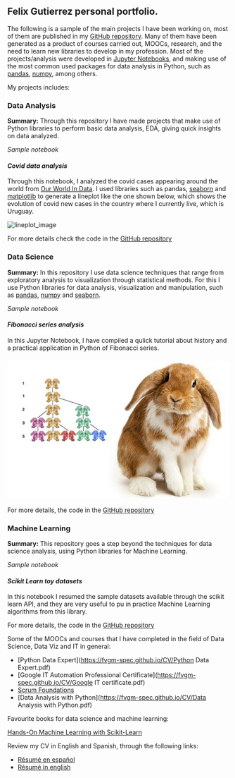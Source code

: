 ## Felix Gutierrez personal portfolio.

The following is a sample of the main projects I have been working on, most of them are published in my [GitHub repository](https://github.com/fvgm-spec). Many of them have been generated as a product of courses carried out, MOOCs, research, and the need to learn new libraries to develop in my profession. Most of the projects/analysis were developed in [Jupyter Notebooks](https://jupyter.org/), and making use of the most common used packages for data analysis in Python, such as [pandas](https://pandas.pydata.org/), [numpy](https://numpy.org/), among others.

My projects includes:

### **Data Analysis**

**Summary:** Through this repository I have made projects that make use of Python libraries to perform basic data analysis, EDA, giving quick insights on data analyzed.

_Sample notebook_

#### _Covid data analysis_
Through this notebook, I analyzed the covid cases appearing around the world from [Our World In Data](https://github.com/owid/covid-19-data). I used libraries such as pandas, [seaborn](http://seaborn.pydata.org/index.html) and [matplotlib](https://matplotlib.org/) to generate a lineplot like the one shown below, which shows the evolution of covid new cases in the country where I currently live, which is Uruguay.

![lineplot_image](https://fvgm-spec.github.io/img/covid_lineplot.png)

For more details check the code in the [GitHub repository](https://github.com/fvgm-spec/data_analysis/blob/main/covid_data_analysis.ipynb)

 ### **Data Science** 
 
**Summary:** In this repository I use data science techniques that range from exploratory analysis to visualization through statistical methods. For this I use Python libraries for data analysis, visualization and manipulation, such as [pandas](https://pandas.pydata.org/), [numpy](https://numpy.org/) and [seaborn](http://seaborn.pydata.org/index.html).  

_Sample notebook_

#### _Fibonacci series analysis_
In this Jupyter Notebook, I have compiled a qulick tutorial about history and a practical application in Python of Fibonacci series. 

![rabbits_image](https://github.com/fvgm-spec/Data_Science_Projects/blob/master/img/rabbits.png)

For more details, the code in the [GitHub repository](https://github.com/fvgm-spec/Data_Science_Projects/blob/master/fibonacci_series.ipynb)


### **Machine Learning**

**Summary:** This repository goes a step beyond the techniques for data science analysis, using Python libraries for Machine Learning.

_Sample notebook_

#### _Scikit Learn toy datasets_
In this notebook I resumed the sample datasets available through the scikit learn API, and they are very useful to pu in practice Machine Learning algorithms from this library. 


For more details, the code in the [GitHub repository](https://github.com/fvgm-spec/ML/blob/main/notebooks/Sklearn%20toy%20datasets.ipynb)

Some of the MOOCs and courses that I have completed in the field of Data Science, Data Viz and IT in general:

 *  [Python Data Expert](https://fvgm-spec.github.io/CV/Python Data Expert.pdf)
 *  [Google IT Automation Professional Certificate](https://fvgm-spec.github.io/CV/Google IT certificate.pdf)
 *  [Scrum Foundations](https://www.credly.com/badges/63c426d0-7f47-4026-a779-acd4f7a7f873?source=linked_in_profile)
 *  [Data Analysis with Python](https://fvgm-spec.github.io/CV/Data Analysis with Python.pdf)


Favourite books for data science and machine learning:

[Hands-On Machine Learning with Scikit-Learn](https://github.com/fvgm-spec/books/blob/main/Hands-On%20Machine%20Learning%20with%20Scikit-Learn%20and%20TensorFlow_%20Concepts%2C%20Tools%2C%20and%20Techniques%20to%20Build%20Intelligent%20Systems%20(%20PDFDrive%20).pdf)



Review my CV in English and Spanish, through the following links: 

 *  [Résumé en español](https://fvgm-spec.github.io/CV/felix_gutierrez_cv_espanyol.pdf)
 *  [Résumé in english](https://fvgm-spec.github.io/CV/cv_felix_gutierrez.pdf)
